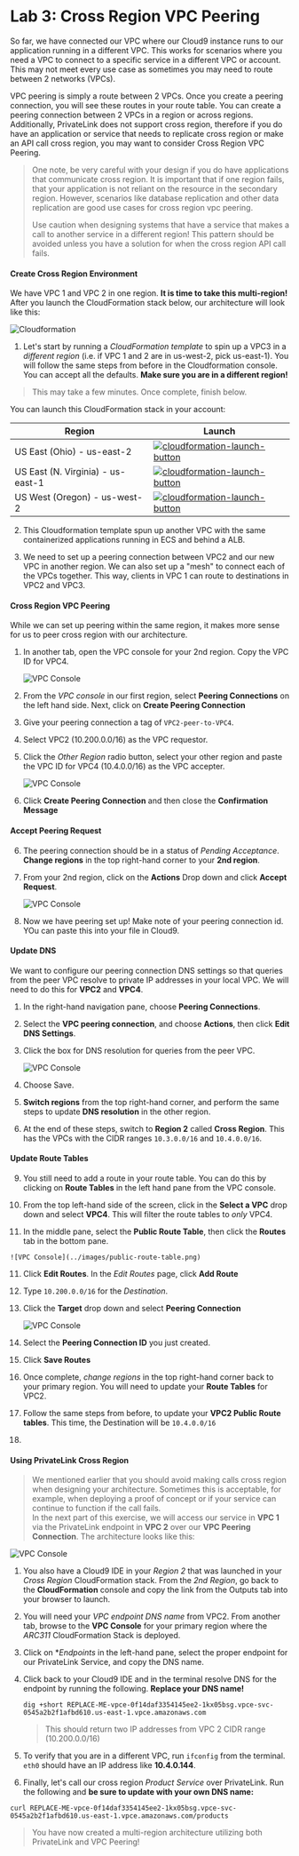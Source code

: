# Lab 3:  Cross Region VPC Peering

So far, we have connected our VPC where our Cloud9 instance runs to our application running in a different VPC.  This works for scenarios where you need a VPC to connect to a specific service in a different VPC or account. This may not meet every use case as sometimes you may need to route between 2 networks (VPCs).  

VPC peering is simply a route between 2 VPCs.  Once you create a peering connection, you will see these routes in your route table.  You can create a peering connection between 2 VPCs in a region or across regions.  Additionally, PrivateLink does not support cross region, therefore if you do have an application or service that needs to replicate cross region or make an API call cross region, you may want to consider Cross Region VPC Peering.  

> One note, be very careful with your design if you do have applications that communicate cross region.  It is important that if one region fails, that your application is not reliant on the resource in the secondary region.  However, scenarios like database replication and other data replication are good use cases for cross region vpc peering.
> 
> Use caution when designing systems that have a service that makes a call to another service in a different region!  This pattern should be avoided unless you have a solution for when the cross region API call fails.

#### Create Cross Region Environment

We have VPC 1 and VPC 2 in one region.  **It is time to take this multi-region!**  After you launch the CloudFormation stack below, our architecture will look like this:

![Cloudformation](../images/crossregion-cloudformation.png)

1. Let's start by running a *CloudFormation template* to spin up a VPC3 in a *different region* (i.e. if VPC 1 and 2 are in us-west-2, pick us-east-1).  You will follow the same steps from before in the Cloudformation console.  You can accept all the defaults.  **Make sure you are in a different region!**

> This may take a few minutes.  Once complete, finish below.

You can launch this CloudFormation stack in your account:

Region| Launch
------|-----
| US East (Ohio) - us-east-2 | [![cloudformation-launch-button](../images/cloudformation-launch-stack.png)](https://console.aws.amazon.com/cloudformation/home?region=us-east-2#/stacks/new?stackName=CrossRegion&templateURL=https://s3.amazonaws.com/arc311-crossregion/master.yaml) |
| US East (N. Virginia) - us-east-1 | [![cloudformation-launch-button](../images/cloudformation-launch-stack.png)](https://console.aws.amazon.com/cloudformation/home?region=us-east-1#/stacks/new?stackName=CrossRegion&templateURL=https://s3.amazonaws.com/arc311-crossregion/master.yaml) |
| US West (Oregon) - us-west-2 | [![cloudformation-launch-button](../images/cloudformation-launch-stack.png)](https://console.aws.amazon.com/cloudformation/home?region=us-west-2#/stacks/new?stackName=CrossRegion&templateURL=https://s3.amazonaws.com/arc311-crossregion/master.yaml) |

2.  This Cloudformation template spun up another VPC with the same containerized applications running in ECS and behind a ALB.  

3.  We need to set up a peering connection between VPC2 and our new VPC in another region.  We can also set up a "mesh" to connect each of the VPCs together.  This way, clients in VPC 1 can route to destinations in VPC2 and VPC3.



####  Cross Region VPC Peering

While we can set up peering within the same region, it makes more sense for us to peer cross region with our architecture.

1.  In another tab, open the VPC console for your 2nd region.  Copy the VPC ID for VPC4.

	![VPC Console](../images/vpc-crossregion-console.png)

2. From the *VPC console* in our first region, select **Peering Connections** on the left hand side. Next, click on **Create Peering Connection**

2.  Give your peering connection a tag of `VPC2-peer-to-VPC4`.

3.  Select VPC2 (10.200.0.0/16) as the VPC requestor.  

4. Click the *Other Region* radio button, select your other region and paste the VPC ID for VPC4 (10.4.0.0/16) as the VPC accepter.

	 ![VPC Console](../images/create-peering-connection.png)
	 
5.   Click **Create Peering Connection** and then close the **Confirmation Message**

#### Accept Peering Request

6.  The peering connection should be in a status of *Pending Acceptance*.  **Change regions** in the top right-hand corner to your **2nd region**.

7. From your 2nd region, click on the **Actions** Drop down and click **Accept Request**.

	![VPC Console](../images/accept-request.png)

8. Now we have peering set up!  Make note of your peering connection id.  YOu can paste this into your file in Cloud9.

#### Update DNS 
We want to configure our peering connection DNS settings so that queries from the peer VPC resolve to private IP addresses in your local VPC.  We will need to do this for **VPC2** and **VPC4**.

1. In the right-hand navigation pane, choose **Peering Connections**.

2.  Select the **VPC peering connection**, and choose **Actions**, then click **Edit DNS Settings**.

3.  Click the box for DNS resolution for queries from the peer VPC.

	![VPC Console](../images/dns-resolution.png)

4. Choose Save.

5.  **Switch regions** from the top right-hand corner, and perform the same steps to update **DNS resolution** in the other region.
6. At the end of these steps, switch to **Region 2** called **Cross Region**.  This has the VPCs with the CIDR ranges `10.3.0.0/16` and `10.4.0.0/16`.

#### Update Route Tables
9. You still need to add a route in your route table.  You can do this by clicking on **Route Tables** in the left hand pane from the VPC console. 

9. From the top left-hand side of the screen, click in the **Select a VPC** drop down and select **VPC4**.  This will filter the route tables to *only* VPC4.

10.  In the middle pane, select the **Public Route Table**, then click the **Routes** tab in the bottom pane.

	![VPC Console](../images/public-route-table.png)

11. Click **Edit Routes**.  In the *Edit Routes* page, click **Add Route**
12. Type `10.200.0.0/16` for the *Destination*.
13. Click the **Target** drop down and select **Peering Connection**

	![VPC Console](../images/edit-routes.png)
	
14. Select the **Peering Connection ID** you just created.
15. Click **Save Routes**
17. Once complete, *change regions* in the top right-hand corner back to your primary region.  You will need to update your **Route Tables** for VPC2.
18. Follow the same steps from before, to update your **VPC2 Public Route tables**.  This time, the Destination will be `10.4.0.0/16`

20. 


#### Using PrivateLink Cross Region

> We mentioned earlier that you should avoid making calls cross region when designing your architecture.  Sometimes this is acceptable, for example, when deploying a proof of concept or if your service can continue to function if the call fails.  
> In the next part of this exercise, we will access our service in **VPC 1** via the PrivateLink endpoint in **VPC 2** over our **VPC Peering Connection**.  The architecture looks like this:

![VPC Console](../images/crossregionpeer.png)


1.  You also have a Cloud9 IDE in your *Region 2* that was launched in your *Cross Region* CloudFormation stack.  From the *2nd Region*, go back to the **CloudFormation** console and copy the link from the Outputs tab into your browser to launch.
2. You will need your *VPC endpoint DNS name* from VPC2.  From another tab, browse to the **VPC Console** for your primary region where the *ARC311* CloudFormation Stack is deployed.
3. Click on **Endpoints* in the left-hand pane, select the proper endpoint for our PrivateLink Service, and copy the DNS name.
4. Click back to your Cloud9 IDE and in the terminal resolve DNS for the endpoint by running the following. **Replace your DNS name!**

	`dig +short REPLACE-ME-vpce-0f14daf3354145ee2-1kx05bsg.vpce-svc-0545a2b2f1afbd610.us-east-1.vpce.amazonaws.com`
	
	> This should return two IP addresses from VPC 2 CIDR range (10.200.0.0/16)

5. To verify that you are in a different VPC, run `ifconfig` from the terminal.  `eth0` should have an IP address like **10.4.0.144**.
6. Finally, let's call our cross region *Product Service* over PrivateLink.  Run the following and **be sure to update with your own DNS name:**


`
curl REPLACE-ME-vpce-0f14daf3354145ee2-1kx05bsg.vpce-svc-0545a2b2f1afbd610.us-east-1.vpce.amazonaws.com/products
`
> You have now created a multi-region architecture utilizing both PrivateLink and VPC Peering!


